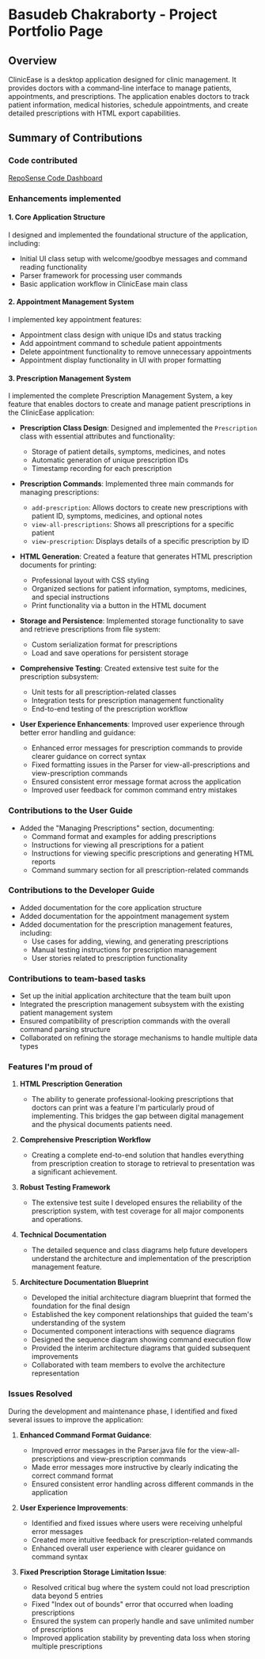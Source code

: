 # Basudeb Chakraborty - Project Portfolio Page

## Overview

ClinicEase is a desktop application designed for clinic management. It provides doctors with a command-line interface to manage patients, appointments, and prescriptions. The application enables doctors to track patient information, medical histories, schedule appointments, and create detailed prescriptions with HTML export capabilities.

## Summary of Contributions

### Code contributed
[RepoSense Code Dashboard](https://nus-cs2113-ay2324s2.github.io/tp-dashboard/?search=basudeb2005)

### Enhancements implemented

#### 1. Core Application Structure
I designed and implemented the foundational structure of the application, including:
- Initial UI class setup with welcome/goodbye messages and command reading functionality
- Parser framework for processing user commands
- Basic application workflow in ClinicEase main class

#### 2. Appointment Management System
I implemented key appointment features:
- Appointment class design with unique IDs and status tracking
- Add appointment command to schedule patient appointments
- Delete appointment functionality to remove unnecessary appointments
- Appointment display functionality in UI with proper formatting

#### 3. Prescription Management System
I implemented the complete Prescription Management System, a key feature that enables doctors to create and manage patient prescriptions in the ClinicEase application:
- **Prescription Class Design**: Designed and implemented the `Prescription` class with essential attributes and functionality:
    - Storage of patient details, symptoms, medicines, and notes
    - Automatic generation of unique prescription IDs
    - Timestamp recording for each prescription

- **Prescription Commands**: Implemented three main commands for managing prescriptions:
    - `add-prescription`: Allows doctors to create new prescriptions with patient ID, symptoms, medicines, and optional notes
    - `view-all-prescriptions`: Shows all prescriptions for a specific patient
    - `view-prescription`: Displays details of a specific prescription by ID

- **HTML Generation**: Created a feature that generates HTML prescription documents for printing:
    - Professional layout with CSS styling
    - Organized sections for patient information, symptoms, medicines, and special instructions
    - Print functionality via a button in the HTML document

- **Storage and Persistence**: Implemented storage functionality to save and retrieve prescriptions from file system:
    - Custom serialization format for prescriptions
    - Load and save operations for persistent storage

- **Comprehensive Testing**: Created extensive test suite for the prescription subsystem:
    - Unit tests for all prescription-related classes
    - Integration tests for prescription management functionality
    - End-to-end testing of the prescription workflow
    
- **User Experience Enhancements**: Improved user experience through better error handling and guidance:
    - Enhanced error messages for prescription commands to provide clearer guidance on correct syntax
    - Fixed formatting issues in the Parser for view-all-prescriptions and view-prescription commands
    - Ensured consistent error message format across the application
    - Improved user feedback for common command entry mistakes

### Contributions to the User Guide

- Added the "Managing Prescriptions" section, documenting:
    - Command format and examples for adding prescriptions
    - Instructions for viewing all prescriptions for a patient
    - Instructions for viewing specific prescriptions and generating HTML reports
    - Command summary section for all prescription-related commands

### Contributions to the Developer Guide

- Added documentation for the core application structure
- Added documentation for the appointment management system
- Added documentation for the prescription management features, including:
    - Use cases for adding, viewing, and generating prescriptions
    - Manual testing instructions for prescription management
    - User stories related to prescription functionality

### Contributions to team-based tasks

- Set up the initial application architecture that the team built upon
- Integrated the prescription management subsystem with the existing patient management system
- Ensured compatibility of prescription commands with the overall command parsing structure
- Collaborated on refining the storage mechanisms to handle multiple data types

### Features I'm proud of

1. **HTML Prescription Generation**
   - The ability to generate professional-looking prescriptions that doctors can print was a feature I'm particularly proud of implementing. This bridges the gap between digital management and the physical documents patients need.

2. **Comprehensive Prescription Workflow**
   - Creating a complete end-to-end solution that handles everything from prescription creation to storage to retrieval to presentation was a significant achievement.

3. **Robust Testing Framework**
   - The extensive test suite I developed ensures the reliability of the prescription system, with test coverage for all major components and operations.

4. **Technical Documentation**
   - The detailed sequence and class diagrams help future developers understand the architecture and implementation of the prescription management feature.

5. **Architecture Documentation Blueprint**
   - Developed the initial architecture diagram blueprint that formed the foundation for the final design
   - Established the key component relationships that guided the team's understanding of the system
   - Documented component interactions with sequence diagrams
   - Designed the  sequence diagram showing command execution flow
   - Provided the interim architecture diagrams that guided subsequent improvements
   - Collaborated with team members to evolve the architecture representation

### Issues Resolved

During the development and maintenance phase, I identified and fixed several issues to improve the application:

1. **Enhanced Command Format Guidance**: 
   - Improved error messages in the Parser.java file for the view-all-prescriptions and view-prescription commands
   - Made error messages more instructive by clearly indicating the correct command format
   - Ensured consistent error handling across different commands in the application

2. **User Experience Improvements**:
   - Identified and fixed issues where users were receiving unhelpful error messages
   - Created more intuitive feedback for prescription-related commands
   - Enhanced overall user experience with clearer guidance on command syntax

3. **Fixed Prescription Storage Limitation Issue**:
   - Resolved critical bug where the system could not load prescription data beyond 5 entries
   - Fixed "Index out of bounds" error that occurred when loading prescriptions
   - Ensured the system can properly handle and save unlimited number of prescriptions
   - Improved application stability by preventing data loss when storing multiple prescriptions
